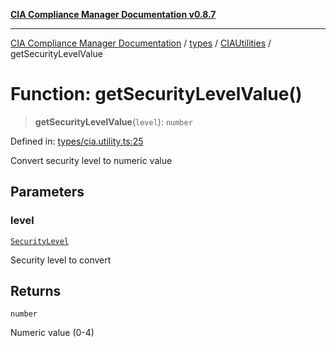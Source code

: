 [**CIA Compliance Manager Documentation v0.8.7**](../../../../README.md)

***

[CIA Compliance Manager Documentation](../../../../modules.md) / [types](../../../README.md) / [CIAUtilities](../README.md) / getSecurityLevelValue

# Function: getSecurityLevelValue()

> **getSecurityLevelValue**(`level`): `number`

Defined in: [types/cia.utility.ts:25](https://github.com/Hack23/cia-compliance-manager/blob/c1b03266cad85c2f58531e3fd0aea147fa649ae0/src/types/cia.utility.ts#L25)

Convert security level to numeric value

## Parameters

### level

[`SecurityLevel`](../../../../index/type-aliases/SecurityLevel.md)

Security level to convert

## Returns

`number`

Numeric value (0-4)

